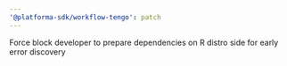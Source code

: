 ```yaml
---
'@platforma-sdk/workflow-tengo': patch
---
```


Force block developer to prepare dependencies on R distro side for early error discovery
